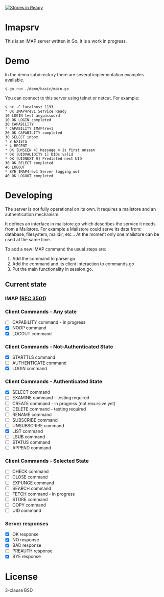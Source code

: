 [![Stories in Ready](https://badge.waffle.io/alienscience/imapsrv.png?label=ready&title=Ready)](https://waffle.io/alienscience/imapsrv)

# Imapsrv

This is an IMAP server written in Go. It is a work in progress.

# Demo

In the demo subdirectory there are several implementation examples available. 

```
$ go run ./demo/basic/main.go
```

You can connect to this server using telnet or netcat. For example:

```
$ nc -C localhost 1193
* OK IMAP4rev1 Service Ready
10 LOGIN test anypassword
10 OK LOGIN completed
20 CAPABILITY
* CAPABILITY IMAP4rev1
20 OK CAPABILITY completed
30 SELECT inbox
* 8 EXISTS
* 4 RECENT
* OK [UNSEEN 4] Message 4 is first unseen
* OK [UIDVALIDITY 1] UIDs valid
* OK [UIDNEXT 9] Predicted next UID
30 OK SELECT completed
40 LOGOUT
* BYE IMAP4rev1 Server logging out
40 OK LOGOUT completed
```

# Developing

The server is not fully operational on its own. It requires a mailstore and an authentication mechanism. 

It defines an interface in mailstore.go which describes the service it needs from a Mailstore. For example a Mailstore could serve its data from: database, filesystem, maildir, etc...
At the moment only one mailstore can be used at the same time.

To add a new IMAP command the usual steps are:

1. Add the command to parser.go
2. Add the command and its client interaction to commands.go
3. Put the main functionality in session.go.

## Current state
### IMAP ([RFC 3501](https://tools.ietf.org/html/rfc3501))
### Client Commands - Any state
- [ ] CAPABILITY command - in progress
- [x] NOOP command
- [x] LOGOUT command

### Client Commands - Not-Authenticated State
- [x] STARTTLS command
- [ ] AUTHENTICATE command
- [x] LOGIN command

### Client Commands - Authenticated State
- [x] SELECT command
- [ ] EXAMINE command - testing required
- [ ] CREATE command - in progress (not recursive yet)
- [ ] DELETE command - testing required
- [ ] RENAME command
- [ ] SUBSCRIBE command
- [ ] UNSUBSCRIBE command
- [x] LIST command
- [ ] LSUB command
- [ ] STATUS command
- [ ] APPEND command

### Client Commands - Selected State
- [ ] CHECK command
- [ ] CLOSE command
- [ ] EXPUNGE command
- [ ] SEARCH command
- [ ] FETCH command - in progress
- [ ] STORE command
- [ ] COPY command
- [ ] UID command

### Server responses
- [x] OK response
- [x] NO response
- [x] BAD response
- [ ] PREAUTH response
- [x] BYE response

# License

3-clause BSD
